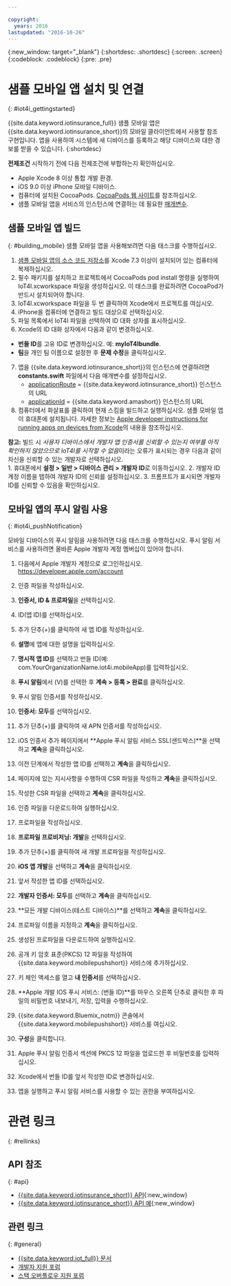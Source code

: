 ```yaml
---

copyright:
  years: 2016
lastupdated: "2016-10-26"
---
```


<!-- Common attributes used in the template are defined as follows: -->
{:new_window: target="\_blank"}
{:shortdesc: .shortdesc}
{:screen: .screen}
{:codeblock: .codeblock}
{:pre: .pre}


<!-- {{site.data.keyword.iotinsurance_full}}  {{site.data.keyword.iotinsurance_short}}  -->


# 샘플 모바일 앱 설치 및 연결
{: #iot4i_gettingstarted}

{{site.data.keyword.iotinsurance_full}} 샘플 모바일 앱은 {{site.data.keyword.iotinsurance_short}}의 모바일 클라이언트에서 사용할 참조 구현입니다. 앱을 사용하여 시스템에 새 디바이스를 등록하고 해당 디바이스와 대한 경보를 받을 수 있습니다.
{:shortdesc}

**전제조건** 시작하기 전에 다음 전제조건에 부합하는지 확인하십시오. 
  - Apple Xcode 8 이상 통합 개발 환경.
  - iOS 9.0 이상 iPhone 모바일 디바이스.
  - 컴퓨터에 설치된 CocoaPods. [CocoaPods 웹 사이트](https://guides.cocoapods.org/using/getting-started.html)를 참조하십시오. 
  - 샘플 모바일 앱을 서비스의 인스턴스에 연결하는 데 필요한 [매개변수](#iot4i_mobileParam).

## 샘플 모바일 앱 빌드
{: #building_mobile}
샘플 모바일 앱을 사용해보려면 다음 태스크를 수행하십시오. 

1. [샘플 모바일 앱의 소스 코드 저장소](https://github.com/ibm-watson-iot/ioti-mobile)를 Xcode 7.3 이상이 설치되어 있는 컴퓨터에 복제하십시오. 
2. 필수 패키지를 설치하고 프로젝트에서 CocoaPods pod install 명령을 실행하여 IoT4I.xcworkspace 파일을 생성하십시오. 이 태스크를 완료하려면 CocoaPod가 반드시 설치되어야 합니다. 
3. IoT4I.xcworkspace 파일을 두 번 클릭하여 Xcode에서 프로젝트를 여십시오. 
4. iPhone을 컴퓨터에 연결하고 빌드 대상으로 선택하십시오. 
5. 파일 목록에서 IoT4I 파일을 선택하여 ID 대화 상자를 표시하십시오. 
6. Xcode의 ID 대화 상자에서 다음과 같이 변경하십시오. 
  - **번들 ID**를 고유 ID로 변경하십시오. 예: **myIoT4Ibundle**.
  - **팀**을 개인 팀 이름으로 설정한 후 **문제 수정**을 클릭하십시오. 
7. 앱을 {{site.data.keyword.iotinsurance_short}}의 인스턴스에 연결하려면 **constants.swift** 파일에서 다음 매개변수를 설정하십시오.   
    - [applicationRoute](#iot4i_mobileParam) = {{site.data.keyword.iotinsurance_short}} 인스턴스의 URL
    - [applicationId](#iot4i_mobileParam) = {{site.data.keyword.amashort}} 인스턴스의 URL
8. 컴퓨터에서 화살표를 클릭하여 현재 스킴을 빌드하고 실행하십시오. 샘플 모바일 앱이 휴대폰에 설치됩니다. 자세한 정보는 [Apple developer instructions for running apps on devices from Xcode](https://developer.apple.com/library/mac/documentation/IDEs/Conceptual/AppDistributionGuide/LaunchingYourApponDevices/LaunchingYourApponDevices.html)의 내용을 참조하십시오. 

  **참고:** 빌드 시 *사용자 디바이스에서 개발자 앱 인증서를 신뢰할 수 있는지 여부를 아직 확인하지 않았으므로 IoT4I를 시작할 수 없음*이라는 오류가 표시되는 경우 다음과 같이 자신을 신뢰할 수 있는 개발자로 선택하십시오.   
    1. 휴대폰에서 **설정 > 일반 > 디바이스 관리 > 개발자 ID**로 이동하십시오. 
    2. 개발자 ID 계정 이름을 탭하여 개발자 ID의 신뢰를 설정하십시오. 
    3. 프롬프트가 표시되면 개발자 ID를 신뢰할 수 있음을 확인하십시오. 

## 모바일 앱의 푸시 알림 사용
{: #iot4i_pushNotification}

모바일 디바이스의 푸시 알림을 사용하려면 다음 태스크를 수행하십시오. 푸시 알림 서비스를 사용하려면 올바른 Apple 개발자 계정 멤버십이 있어야 합니다. 

1. 다음에서 Apple 개발자 계정으로 로그인하십시오. https://developer.apple.com/account

2. 인증 파일을 작성하십시오. 
  1. **인증서, ID & 프로파일**을 선택하십시오. 
  2. ID(앱 ID)를 선택하십시오. 
  3. 추가 단추(+)를 클릭하여 새 앱 ID를 작성하십시오. 
  4. **설명**에 앱에 대한 설명을 입력하십시오. 
  5. **명시적 앱 ID**를 선택하고 번들 ID(예: com.YourOrganizationName.iot4i.mobileApp)를 입력하십시오. 
  6. **푸시 알림**에서 (V)를 선택한 후 **계속 > 등록 > 완료**를 클릭하십시오. 

3. 푸시 알림 인증서를 작성하십시오. 
  1. **인증서: 모두**를 선택하십시오. 
  2. 추가 단추(+)를 클릭하여 새 APN 인증서를 작성하십시오. 
  3. iOS 인증서 추가 페이지에서 **Apple 푸시 알림 서비스 SSL(샌드박스)**을 선택하고 **계속**을 클릭하십시오. 
  4. 이전 단계에서 작성한 앱 ID를 선택하고 **계속**을 클릭하십시오. 
  5. 페이지에 있는 지시사항을 수행하여 CSR 파일을 작성하고 **계속**을 클릭하십시오. 
  6. 작성한 CSR 파일을 선택하고 **계속**을 클릭하십시오. 
  7. 인증 파일을 다운로드하여 실행하십시오. 

4. 프로파일을 작성하십시오. 
  1. **프로파일 프로비저닝: 개발**을 선택하십시오. 
  2. 추가 단추(+)를 클릭하여 새 개발 프로파일을 작성하십시오. 
  3. **iOS 앱 개발**을 선택하고 **계속**을 클릭하십시오. 
  4. 앞서 작성한 앱 ID를 선택하십시오. 
  5. **개발자 인증서: 모두**를 선택하고 **계속**을 클릭하십시오. 
  5. **모든 개발 디바이스(테스트 디바이스)**를 선택하고 **계속**을 클릭하십시오. 
  6. 프로파일 이름을 지정하고 **계속**을 클릭하십시오. 
  7. 생성된 프로파일을 다운로드하여 실행하십시오. 

5. 공개 키 암호 표준(PKCS) 12 파일을 작성하여 {{site.data.keyword.mobilepushshort}} 서비스에 추가하십시오. 
  1. 키 체인 액세스를 열고 **내 인증서**를 선택하십시오. 
  2. **Apple 개발 IOS 푸시 서비스: (번들 ID)**를 마우스 오른쪽 단추로 클릭한 후 파일의 비밀번호 내보내기, 저장, 입력을 수행하십시오. 
  3. {{site.data.keyword.Bluemix_notm}} 콘솔에서 {{site.data.keyword.mobilepushshort}} 서비스를 여십시오. 
  4. **구성**을 클릭합니다. 
  5. Apple 푸시 알림 인증서 섹션에 PKCS 12 파일을 업로드한 후 비밀번호를 입력하십시오. 
  6. Xcode에서 번들 ID를 앞서 작성한 ID로 변경하십시오. 
  7. 앱을 실행하고 푸시 알림 서비스를 사용할 수 있는 권한을 부여하십시오. 

# 관련 링크
{: #rellinks}

## API 참조
{: #api}
* [{{site.data.keyword.iotinsurance_short}} API](https://iot4i-api-docs.mybluemix.net/){:new_window}
* [{{site.data.keyword.iotinsurance_short}} API 예](https://github.com/IBM-Bluemix/iot4i-api-examples-nodejs/#iot-for-insurance-api-examples){:new_window}

## 관련 링크
{: #general}
* [{{site.data.keyword.iot_full}} 문서](https://console.ng.bluemix.net/docs/services/IoT/index.html)
* [개발자 지원 포럼](https://developer.ibm.com/answers/search.html?f=&type=question&redirect=search%2Fsearch&sort=relevance&q=%2B[iot]%20%2B[bluemix])
* [스택 오버플로우 지원 포럼](http://stackoverflow.com/questions/tagged/ibm-bluemix)
